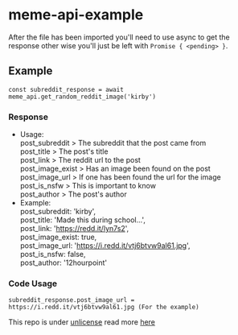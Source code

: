 # meme-api-example
 
After the file has been imported you'll need to use async to get the response other wise you'll just be left with `Promise { <pending> }`.

## Example
`const subreddit_response = await meme_api.get_random_reddit_image('kirby')`
### Response
- Usage:  
post_subreddit > The subreddit that the post came from   
post_title > The post's title   
post_link > The reddit url to the post     
post_image_exist > Has an image been found on the post      
post_image_url > If one has been found the url for the image    
post_is_nsfw > This is important to know   
post_author > The post's author
- Example:    
post_subreddit: 'kirby',    
post_title: 'Made this during school...',    
post_link: 'https://redd.it/lyn7s2',    
post_image_exist: true,    
post_image_url: 'https://i.redd.it/vtj6btvw9al61.jpg',    
post_is_nsfw: false,    
post_author: '12hourpoint'     

### Code Usage
`subreddit_response.post_image_url = https://i.redd.it/vtj6btvw9al61.jpg (For the example)`

This repo is under [unlicense](http://unlicense.org) read more [here](https://github.com/Joshua-Noakes1/meme-api-example/blob/main/LICENSE)